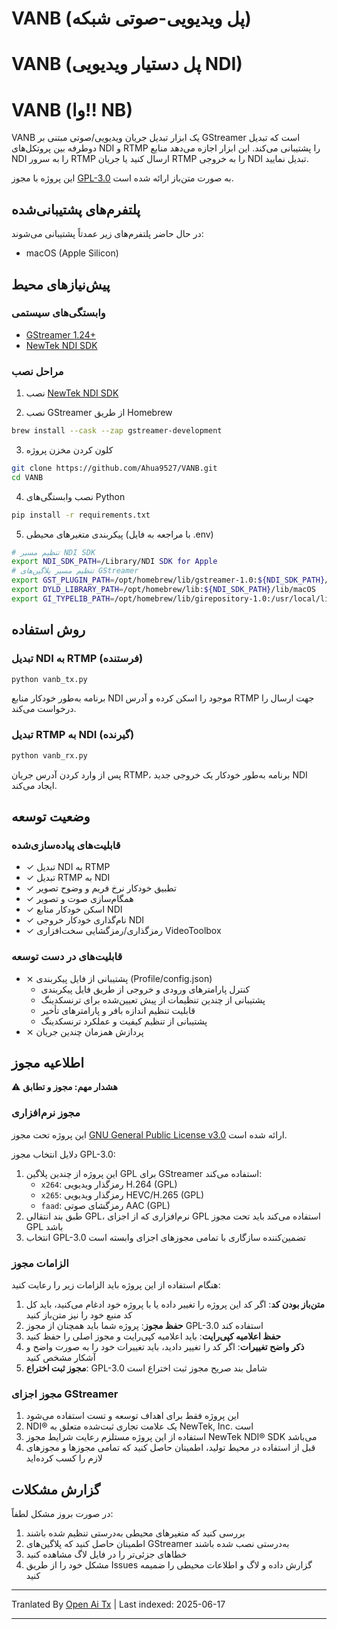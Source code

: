 # VANB (پل ویدیویی-صوتی شبکه)
# VANB (پل دستیار ویدیویی NDI)
# VANB (وا!! NB)

VANB یک ابزار تبدیل جریان ویدیویی/صوتی مبتنی بر GStreamer است که تبدیل دوطرفه بین پروتکل‌های NDI و RTMP را پشتیبانی می‌کند. این ابزار اجازه می‌دهد منابع NDI را به سرور RTMP ارسال کنید یا جریان RTMP را به خروجی NDI تبدیل نمایید.

این پروژه با مجوز [GPL-3.0](https://www.gnu.org/licenses/gpl-3.0.html) به صورت متن‌باز ارائه شده است.

## پلتفرم‌های پشتیبانی‌شده

در حال حاضر پلتفرم‌های زیر عمدتاً پشتیبانی می‌شوند:
- macOS (Apple Silicon)

## پیش‌نیازهای محیط

### وابستگی‌های سیستمی
- [GStreamer 1.24+](https://gstreamer.freedesktop.org)
- [NewTek NDI SDK](https://www.ndi.tv/sdk/)

### مراحل نصب
1. نصب [NewTek NDI SDK](https://www.ndi.tv/sdk/)

2. نصب GStreamer از طریق Homebrew
```bash
brew install --cask --zap gstreamer-development
```

3. کلون کردن مخزن پروژه
```bash
git clone https://github.com/Ahua9527/VANB.git
cd VANB
```

4. نصب وابستگی‌های Python
```bash
pip install -r requirements.txt
```

5. پیکربندی متغیرهای محیطی (با مراجعه به فایل .env)
```bash
# تنظیم مسیر NDI SDK
export NDI_SDK_PATH=/Library/NDI SDK for Apple
# تنظیم مسیر پلاگین‌های GStreamer
export GST_PLUGIN_PATH=/opt/homebrew/lib/gstreamer-1.0:${NDI_SDK_PATH}/lib/macOS
export DYLD_LIBRARY_PATH=/opt/homebrew/lib:${NDI_SDK_PATH}/lib/macOS
export GI_TYPELIB_PATH=/opt/homebrew/lib/girepository-1.0:/usr/local/lib/girepository-1.0
```

## روش استفاده

### تبدیل NDI به RTMP (فرستنده)
```bash
python vanb_tx.py
```
برنامه به‌طور خودکار منابع NDI موجود را اسکن کرده و آدرس RTMP جهت ارسال را درخواست می‌کند.

### تبدیل RTMP به NDI (گیرنده)
```bash
python vanb_rx.py
```
پس از وارد کردن آدرس جریان RTMP، برنامه به‌طور خودکار یک خروجی جدید NDI ایجاد می‌کند.

## وضعیت توسعه

### قابلیت‌های پیاده‌سازی‌شده
- ✓ تبدیل NDI به RTMP
- ✓ تبدیل RTMP به NDI
- ✓ تطبیق خودکار نرخ فریم و وضوح تصویر
- ✓ همگام‌سازی صوت و تصویر
- ✓ اسکن خودکار منابع NDI
- ✓ نام‌گذاری خودکار خروجی NDI
- ✓ رمزگذاری/رمزگشایی سخت‌افزاری VideoToolbox

### قابلیت‌های در دست توسعه
- ⨯ پشتیبانی از فایل پیکربندی (Profile/config.json)
  - کنترل پارامترهای ورودی و خروجی از طریق فایل پیکربندی
  - پشتیبانی از چندین تنظیمات از پیش تعیین‌شده برای ترنسکدینگ
  - قابلیت تنظیم اندازه بافر و پارامترهای تأخیر
  - پشتیبانی از تنظیم کیفیت و عملکرد ترنسکدینگ
- ⨯ پردازش همزمان چندین جریان

## اطلاعیه مجوز

⚠️ **هشدار مهم: مجوز و تطابق**

### مجوز نرم‌افزاری

این پروژه تحت مجوز [GNU General Public License v3.0](https://www.gnu.org/licenses/gpl-3.0.html) ارائه شده است.

دلایل انتخاب مجوز GPL-3.0:
1. این پروژه از چندین پلاگین GPL برای GStreamer استفاده می‌کند:
   - `x264`: رمزگذار ویدیویی H.264 (GPL)
   - `x265`: رمزگذار ویدیویی HEVC/H.265 (GPL)
   - `faad`: رمزگشای صوتی AAC (GPL)
2. طبق بند انتقالی GPL، نرم‌افزاری که از اجزای GPL استفاده می‌کند باید تحت مجوز GPL باشد
3. انتخاب GPL-3.0 تضمین‌کننده سازگاری با تمامی مجوزهای اجزای وابسته است

### الزامات مجوز

هنگام استفاده از این پروژه باید الزامات زیر را رعایت کنید:
1. **متن‌باز بودن کد**: اگر کد این پروژه را تغییر داده یا با پروژه خود ادغام می‌کنید، باید کل کد منبع خود را نیز متن‌باز کنید
2. **حفظ مجوز**: پروژه شما باید همچنان از مجوز GPL-3.0 استفاده کند
3. **حفظ اعلامیه کپی‌رایت**: باید اعلامیه کپی‌رایت و مجوز اصلی را حفظ کنید
4. **ذکر واضح تغییرات**: اگر کد را تغییر دادید، باید تغییرات خود را به صورت واضح و آشکار مشخص کنید
5. **مجوز ثبت اختراع**: GPL-3.0 شامل بند صریح مجوز ثبت اختراع است

### مجوز اجزای GStreamer
1. این پروژه فقط برای اهداف توسعه و تست استفاده می‌شود
2. NDI® یک علامت تجاری ثبت‌شده متعلق به NewTek, Inc. است
3. استفاده از این پروژه مستلزم رعایت شرایط مجوز NewTek NDI® SDK می‌باشد
4. قبل از استفاده در محیط تولید، اطمینان حاصل کنید که تمامی مجوزها و مجوزهای لازم را کسب کرده‌اید

## گزارش مشکلات

در صورت بروز مشکل لطفاً:
1. بررسی کنید که متغیرهای محیطی به‌درستی تنظیم شده باشند
2. اطمینان حاصل کنید که پلاگین‌های GStreamer به‌درستی نصب شده باشند
3. خطاهای جزئی‌تر را در فایل لاگ مشاهده کنید
4. مشکل خود را از طریق Issues گزارش داده و لاگ و اطلاعات محیطی را ضمیمه کنید

---

Tranlated By [Open Ai Tx](https://github.com/OpenAiTx/OpenAiTx) | Last indexed: 2025-06-17

---